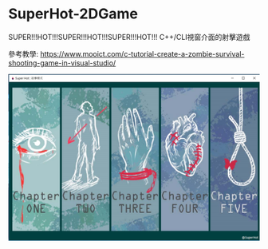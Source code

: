 # SuperHot-2DGame
SUPER!!!HOT!!!SUPER!!!HOT!!!SUPER!!!HOT!!! C++/CLI視窗介面的射擊遊戲

參考教學:
https://www.mooict.com/c-tutorial-create-a-zombie-survival-shooting-game-in-visual-studio/

![image](https://github.com/RavenCheng1120/SuperHot-2DGame/blob/master/Game%20demo/chapter%20select.JPG)
